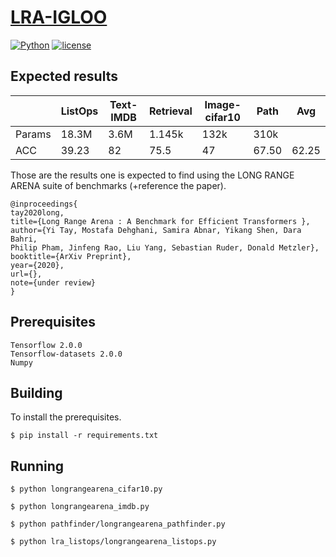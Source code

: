 # [LRA-IGLOO]("https://github.com/redna11/lra-igloo")
[![Python](https://img.shields.io/pypi/pyversions/tensorflow.svg?style=plastic)](https://badge.fury.io/py/tensorflow)
[![license](https://img.shields.io/github/license/mashape/apistatus.svg)](LICENSE)

## Expected results

|               | ListOps   | Text-IMDB | Retrieval | Image-cifar10 | Path      | Avg    |
--------------- | --------- | --------- | --------- | ------------- | --------- | ------ |
Params          | 18.3M     | 3.6M      | 1.145k    |     	132k    | 310k      |        |
ACC             | 39.23     | 82        | 75.5      |        47     | 67.50     | 62.25  |

Those are the results one is expected to find using the LONG RANGE ARENA suite of benchmarks (+reference the paper).
```
@inproceedings{
tay2020long,
title={Long Range Arena : A Benchmark for Efficient Transformers },
author={Yi Tay, Mostafa Dehghani, Samira Abnar, Yikang Shen, Dara Bahri,
Philip Pham, Jinfeng Rao, Liu Yang, Sebastian Ruder, Donald Metzler},
booktitle={ArXiv Preprint},
year={2020},
url={},
note={under review}
}
```

## Prerequisites
    Tensorflow 2.0.0
    Tensorflow-datasets 2.0.0
    Numpy

## Building
To install the prerequisites.
```
$ pip install -r requirements.txt
```


## Running

```
$ python longrangearena_cifar10.py
```

```
$ python longrangearena_imdb.py
```

```
$ python pathfinder/longrangearena_pathfinder.py
```

```
$ python lra_listops/longrangearena_listops.py
```
